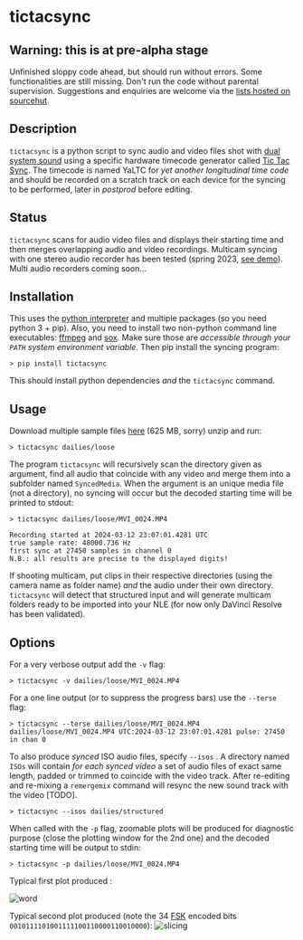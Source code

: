 # tictacsync

## Warning: this is at pre-alpha stage

Unfinished sloppy code ahead, but should run without errors. Some functionalities are still missing. Don't run the code without parental supervision. Suggestions and enquiries are welcome via the [lists hosted on sourcehut](https://sr.ht/~proflutz/TicTacSync/lists).

## Description

`tictacsync` is a python script to sync audio and video files shot
with [dual system sound](https://www.learnlightandsound.com/blog/2017/2/23/how-to-record-sound-for-video-dual-systemsync-sound)  using a specific hardware timecode generator
called [Tic Tac Sync](https://tictacsync.org). The timecode is named YaLTC for *yet
another longitudinal time code* and should be recorded on a scratch
track on each device for the syncing to be performed, later in _postprod_ before editing.

## Status

`tictacsync`  scans for audio video files and displays their starting time and then merges overlapping audio and video recordings. Multicam syncing with one stereo audio recorder has been tested (spring 2023, [see demo](https://youtu.be/pklTSTi7cqs)). Multi audio recorders coming soon... 


## Installation

This uses the [python interpreter](https://www.python.org/downloads/) and multiple packages (so you need python 3 + pip). Also, you need to install two non-python command line executables: [ffmpeg](https://windowsloop.com/install-ffmpeg-windows-10/) and [sox](https://sourceforge.net/projects/sox/files/). Make sure those are _accessible through your `PATH` system environment variable_.
Then pip install the syncing program:


   	> pip install tictacsync


This should install python dependencies _and_ the `tictacsync` command.
## Usage

Download multiple sample files [here](https://nuage.lutz.quebec/s/nY54nQyxmZbTLti/download/dailies.zip) (625 MB, sorry) unzip and run:

    > tictacsync dailies/loose
The program `tictacsync` will recursively scan the directory given as argument, find all audio that coincide with any video and merge them into a subfolder named `SyncedMedia`. When the argument is an unique media file (not a directory), no syncing will occur but the decoded starting time will be printed to stdout:
	
	> tictacsync dailies/loose/MVI_0024.MP4

	Recording started at 2024-03-12 23:07:01.4281 UTC
	true sample rate: 48000.736 Hz
	first sync at 27450 samples in channel 0
	N.B.: all results are precise to the displayed digits!

If shooting multicam, put clips in their respective directories (using the camera name as folder name) _and_ the audio under their own directory. `tictacsync` will detect that structured input and will generate multicam folders ready to be imported into your NLE (for now only DaVinci Resolve has been validated).

## Options

For a very verbose output add the `-v` flag:

    > tictacsync -v dailies/loose/MVI_0024.MP4

For a one line output (or to suppress the progress bars) use the `--terse` flag:

	> tictacsync --terse dailies/loose/MVI_0024.MP4 
	dailies/loose/MVI_0024.MP4 UTC:2024-03-12 23:07:01.4281 pulse: 27450 in chan 0

To also produce _synced_ ISO audio files, specify `--isos` . A directory named `ISOs` will contain _for each synced video_ a set of audio files of exact same length, padded or trimmed to coincide with the video track. After re-editing and re-mixing a `remergemix` command will resync the new sound track with the video [TODO].

	> tictacsync --isos dailies/structured

When called with the `-p` flag, zoomable plots will be produced for diagnostic purpose (close the plotting window for the 2nd one) and the decoded starting time will be output to stdin:

    > tictacsync -p dailies/loose/MVI_0024.MP4

Typical first plot produced :

![word](https://mamot.fr/system/media_attachments/files/110/279/794/002/305/269/original/0198908c6eb5c592.png)

Typical second plot produced (note the 34 [FSK](https://en.wikipedia.org/wiki/Frequency-shift_keying) encoded bits `0010111101001111100110000110010000`):
![slicing](https://mamot.fr/system/media_attachments/files/110/279/794/021/372/766/original/6ec62bb417115f52.png)


<!-- To run some tests, from top level `git cloned` dir:

    cd tictacsync ; python -m pytest
 Yes, the coverage is low. -->
